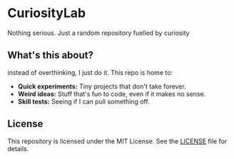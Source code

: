 # CuriosityLab
Nothing serious. Just a random repository fuelled by curiosity

## What's this about?
instead of overthinking, I just do it. This repo is home to:

- **Quick experiments:** Tiny projects that don't take forever.
- **Weird ideas:** Stuff that's fun to code, even if it makes no sense.
- **Skill tests:** Seeing if I can pull something off.

## License
This repository is licensed under the MIT License. See the [LICENSE](LICENSE) file for details.
